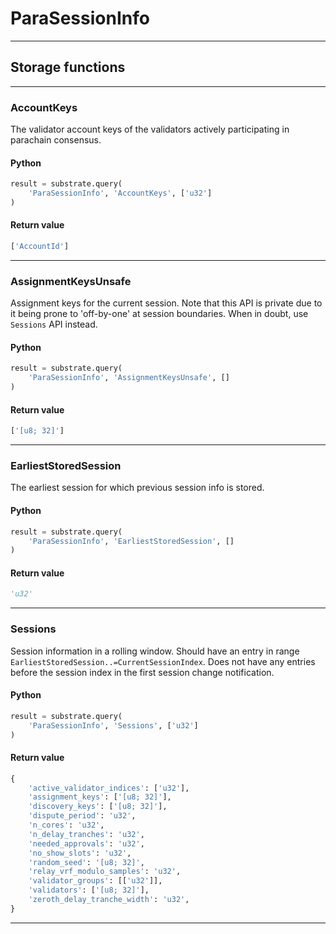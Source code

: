 
# ParaSessionInfo

---------
## Storage functions

---------
### AccountKeys
 The validator account keys of the validators actively participating in parachain consensus.

#### Python
```python
result = substrate.query(
    'ParaSessionInfo', 'AccountKeys', ['u32']
)
```

#### Return value
```python
['AccountId']
```
---------
### AssignmentKeysUnsafe
 Assignment keys for the current session.
 Note that this API is private due to it being prone to &#x27;off-by-one&#x27; at session boundaries.
 When in doubt, use `Sessions` API instead.

#### Python
```python
result = substrate.query(
    'ParaSessionInfo', 'AssignmentKeysUnsafe', []
)
```

#### Return value
```python
['[u8; 32]']
```
---------
### EarliestStoredSession
 The earliest session for which previous session info is stored.

#### Python
```python
result = substrate.query(
    'ParaSessionInfo', 'EarliestStoredSession', []
)
```

#### Return value
```python
'u32'
```
---------
### Sessions
 Session information in a rolling window.
 Should have an entry in range `EarliestStoredSession..=CurrentSessionIndex`.
 Does not have any entries before the session index in the first session change notification.

#### Python
```python
result = substrate.query(
    'ParaSessionInfo', 'Sessions', ['u32']
)
```

#### Return value
```python
{
    'active_validator_indices': ['u32'],
    'assignment_keys': ['[u8; 32]'],
    'discovery_keys': ['[u8; 32]'],
    'dispute_period': 'u32',
    'n_cores': 'u32',
    'n_delay_tranches': 'u32',
    'needed_approvals': 'u32',
    'no_show_slots': 'u32',
    'random_seed': '[u8; 32]',
    'relay_vrf_modulo_samples': 'u32',
    'validator_groups': [['u32']],
    'validators': ['[u8; 32]'],
    'zeroth_delay_tranche_width': 'u32',
}
```
---------